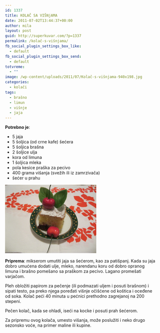 ```yaml
---
id: 1337
title: KOLAČ SA VIŠNjAMA
date: 2011-07-02T13:44:37+00:00
author: mila
layout: post
guid: http://superkuvar.com/?p=1337
permalink: /kolač-s-višnjama/
fb_social_plugin_settings_box_like:
  - default
fb_social_plugin_settings_box_send:
  - default
totvreme:
  - ""
image: /wp-content/uploads/2011/07/Kolač-s-višnjama-940x198.jpg
categories:
  - kolači
tags:
  - brašno
  - limun
  - višnje
  - jaja
---
```

**Potrebno je**:

  * 5 jaja
  * 5 šoljica (od crne kafe) šećera
  * 5 šoljica brašna
  * 2 šoljice ulja
  * kora od limuna
  * 1 šoljica mleka
  * pola kesice praška za pecivo
  * 400 grama višanja (svežih ili iz zamrzivača)
  * šećer u prahu

<img class="alignnone size-medium wp-image-5123" src="/wp-content/uploads/2011/07/Kolač-s-višnjama-1024x768.jpg" alt="Kolač s višnjama" width="300" height="225" /> 

**Priprema**: mikserom umutiti jaja sa šećerom, kao za patišpanj. Kada su jaja dobro umućena dodati ulje, mleko, narendanu koru od dobro opranog limuna i brašno pomešano sa praškom za pecivo. Lagano promešati varjačom.

Pleh obložiti papirom za pečenje (ili  podmazati uljem i posuti brašnom) i sipati testo, pa preko njega poređati višnje očišćene od koštica i oceđene od soka. Kolač peći 40 minuta u pećnici prethodno zagrejanoj na 200 stepeni.

Pečen kolač, kada se ohladi, iseći na kocke i posuti prah šećerom.

Za pripremu ovog kolača, umesto višanja, može poslužiti i neko drugo sezonsko voće, na primer maline ili kupine.